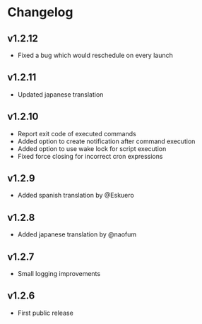 # Changelog

## v1.2.12
 * Fixed a bug which would reschedule on every launch

## v1.2.11
 * Updated japanese translation

## v1.2.10
 * Report exit code of executed commands
 * Added option to create notification after command execution
 * Added option to use wake lock for script execution
 * Fixed force closing for incorrect cron expressions

## v1.2.9
 * Added spanish translation by @Eskuero

## v1.2.8
 * Added japanese translation by @naofum

## v1.2.7
 * Small logging improvements

## v1.2.6
 * First public release
